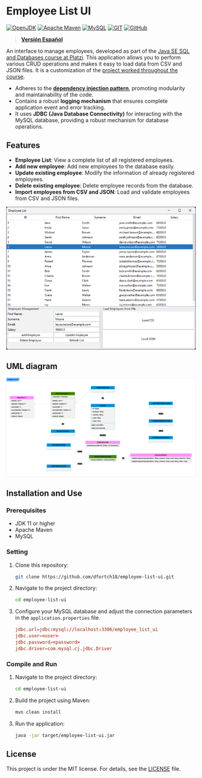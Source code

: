 # Employee List UI

[![OpenJDK](https://img.shields.io/badge/OpenJDK-ED8B00?style=for-the-badge&logo=openjdk&logoColor=white)](https://openjdk.org/)
[![Apache Maven](https://img.shields.io/badge/apache_maven-C71A36?style=for-the-badge&logo=apachemaven&logoColor=white)](https://maven.apache.org/)
[![MySQL](https://img.shields.io/badge/MySQL-005C84?style=for-the-badge&logo=mysql&logoColor=white)](https://www.mysql.com/)
[![GIT](https://img.shields.io/badge/GIT-E44C30?style=for-the-badge&logo=git&logoColor=white)](https://git-scm.com/)
[![GitHub](https://img.shields.io/badge/GitHub-100000?style=for-the-badge&logo=github&logoColor=white)](https://github.com/)

> **[Versión Español](./README-es.md)**

An interface to manage employees, developed as part of the [Java SE SQL and Databases course at Platzi](https://platzi.com/cursos/java-sql/). This application allows you to perform various CRUD operations and makes it easy to load data from CSV and JSON files. It is a customization of the [project worked throughout the course](https://github.com/platzi/java-sql).

- Adheres to the [**dependency injection pattern**](https://en.wikipedia.org/wiki/Dependency_injection), promoting modularity and maintainability of the code.
- Contains a robust **logging mechanism** that ensures complete application event and error tracking.
- It uses **JDBC (Java Database Connectivity)** for interacting with the MySQL database, providing a robust mechanism for database operations.
## Features

- **Employee List**: View a complete list of all registered employees.
- **Add new employee**: Add new employees to the database easily.
- **Update existing employee**: Modify the information of already registered employees.
- **Delete existing employee**: Delete employee records from the database.
- **Import employees from CSV and JSON**: Load and validate employees from CSV and JSON files.

![Screenshot](./screenshots/Employee-UI.png)

## UML diagram

![UML Repository Diagram](./screenshots/Employee-UI-UML.png)

## Installation and Use

### Prerequisites

- JDK 11 or higher
- Apache Maven
- MySQL

### Setting

1. Clone this repository:
    ```bash
    git clone https://github.com/dfortch18/employee-list-ui.git
    ```
2. Navigate to the project directory:
    ```bash
    cd employee-list-ui
    ```
3. Configure your MySQL database and adjust the connection parameters in the `application.properties` file.
    ```conf
    jdbc.url=jdbc:mysql://localhost:3306/employee_list_ui
    jdbc.user=<user>
    jdbc.password=<password>
    jdbc.driver=com.mysql.cj.jdbc.Driver
    ```

### Compile and Run

1. Navigate to the project directory:
    ```bash
    cd employee-list-ui
    ```
2. Build the project using Maven:
    ```bash
    mvn clean install
    ```
3. Run the application:
    ```bash
    java -jar target/employee-list-ui.jar
    ```

## License

This project is under the MIT license. For details, see the [LICENSE](LICENSE) file.